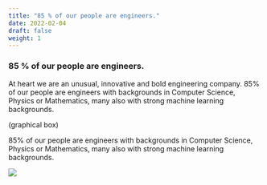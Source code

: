 ```yaml
---
title: "85 % of our people are engineers."
date: 2022-02-04
draft: false
weight: 1
---
```


### 85 % of our people are engineers.

At heart we are an unusual, innovative and bold engineering company. 85% of our people are engineers with backgrounds in Computer Science, Physics or Mathematics, many also with strong machine learning backgrounds.

(graphical box)

85% of our people are engineers with backgrounds in Computer Science, Physics or Mathematics, many also with strong machine learning backgrounds.

![](/img/join-the-team/85-of-our-people-are-engineers-1.png)


